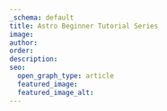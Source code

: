 ```yaml
---
_schema: default
title: Astro Beginner Tutorial Series
image:
author:
order:
description:
seo:
  open_graph_type: article
  featured_image:
  featured_image_alt:
---
```

